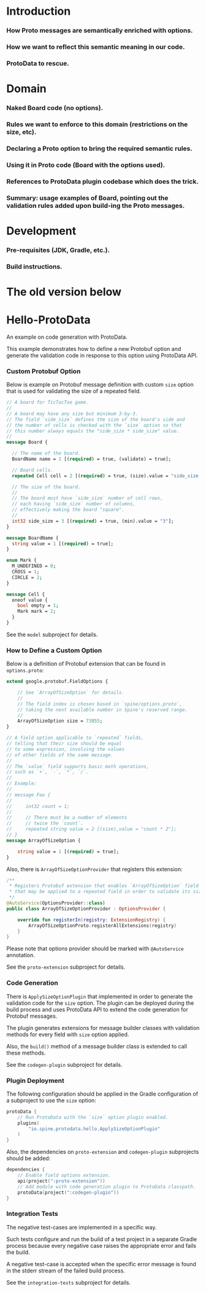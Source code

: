 # Introduction

### How Proto messages are semantically enriched with options.

### How we want to reflect this semantic meaning in our code.


### ProtoData to rescue.

# Domain

### Naked Board code (no options).

### Rules we want to enforce to this domain (restrictions on the size, etc).

### Declaring a Proto option to bring the required semantic rules.

### Using it in Proto code (Board with the options used).

### References to ProtoData plugin codebase which does the trick.

### Summary: usage examples of Board, pointing out the validation rules added upon build-ing the Proto messages.

# Development

### Pre-requisites (JDK, Gradle, etc.).

### Build instructions.






# The old version below
# Hello-ProtoData
An example on code generation with ProtoData.

This example demonstrates how to define a new Protobuf option and
generate the validation code in response to this option
using ProtoData API.

### Custom Protobuf Option

Below is example on Protobuf message definition 
with custom `size` option that is used for validating 
the size of a repeated field.

```protobuf
// A board for TicTacToe game.
//
// A board may have any size but minimum 3-by-3.
// The field `side_size` defines the size of the board's side and
// the number of cells is checked with the `size` option so that
// this number always equals the "side_size * side_size" value.
//
message Board {

  // The name of the board.
  BoardName name = 1 [(required) = true, (validate) = true];

  // Board cells.
  repeated Cell cell = 2 [(required) = true, (size).value = "side_size * side_size"];

  // The size of the board.
  //
  // The board must have `side_size` number of cell rows,
  // each having `side_size` number of columns,
  // effectively making the board "square".
  //
  int32 side_size = 3 [(required) = true, (min).value = "3"];
}

message BoardName {
  string value = 1 [(required) = true];
}

enum Mark {
  M_UNDEFINED = 0;
  CROSS = 1;
  CIRCLE = 2;
}

message Cell {
  oneof value {
    bool empty = 1;
    Mark mark = 2;
  }
}
```
See the `model` subproject for details.

### How to Define a Custom Option

Below is a definition of Protobuf extension that can be found in `options.proto`:
```protobuf
extend google.protobuf.FieldOptions {

    // See `ArrayOfSizeOption` for details.
    //
    // The field index is chosen based in `spine/options.proto`,
    // taking the next available number in Spine's reserved range.
    //
    ArrayOfSizeOption size = 73855;
}

// A field option applicable to `repeated` fields,
// telling that their size should be equal
// to some expression, involving the values
// of other fields of the same message.
//
// The `value` field supports basic math operations,
// such as `+`, `-`, `*`, `/`.
//
// Example:
//
// message Foo {
//
//     int32 count = 1;
//
//     // There must be a number of elements
//     // twice the `count`.
//     repeated string value = 2 [(size),value = "count * 2"];
// }
message ArrayOfSizeOption {

    string value = 1 [(required) = true];
}
```
Also, there is `ArrayOfSizeOptionProvider` that registers this extension:
```kotlin
/**
 * Registers Protobuf extension that enables `ArrayOfSizeOption` field option
 * that may be applied to a repeated field in order to validate its size.
 */
@AutoService(OptionsProvider::class)
public class ArrayOfSizeOptionProvider : OptionsProvider {

    override fun registerIn(registry: ExtensionRegistry) {
        ArrayOfSizeOptionProto.registerAllExtensions(registry)
    }
}
```
Please note that options provider should be marked with `@AutoService` annotation.

See the `proto-extension` subproject for details.

### Code Generation

There is `ApplySizeOptionPlugin` that implemented in order to generate 
the validation code for the `size` option.
The plugin can be deployed during the build process 
and uses ProtoData API to extend the code generation for Protobuf messages.

The plugin generates extensions for message builder classes 
with validation methods for every field with `size` option applied.

Also, the `build()` method of a message builder class is extended 
to call these methods.

See the `codegen-plugin` subproject for details.

### Plugin Deployment

The following configuration should be applied in the Gradle configuration 
of a subproject to use the `size` option:
```kotlin
protoData {
    // Run ProtoData with the `size` option plugin enabled.
    plugins(
        "io.spine.protodata.hello.ApplySizeOptionPlugin"
    )
}
```
Also, the dependencies on `proto-extension` and `codegen-plugin`
subprojects should be added:
```kotlin
dependencies {
    // Enable field options extension.
    api(project(":proto-extension"))
    // Add module with code generation plugin to ProtoData classpath.
    protoData(project(":codegen-plugin"))
}
```
### Integration Tests

The negative test-cases are implemented in a specific way.

Such tests configure and run the build of a test project
in a separate Gradle process because every negative case raises
the appropriate error and fails the build.

A negative test-case is accepted when the specific error message 
is found in the stderr stream of the failed build process.

See the `integration-tests` subproject for details.
